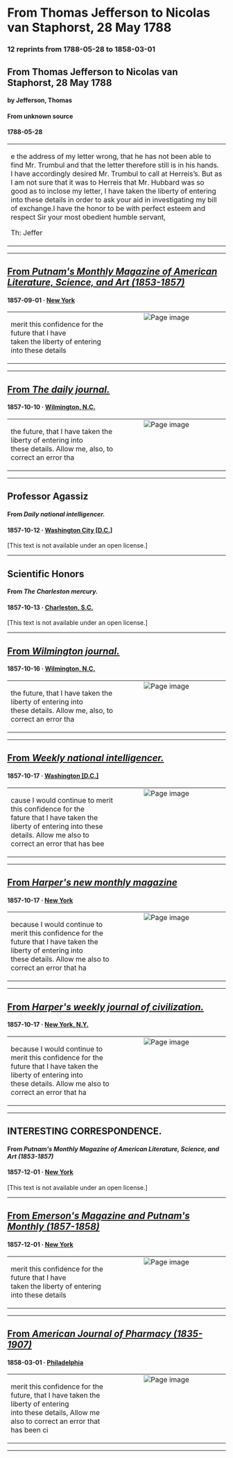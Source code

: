 
# From Thomas Jefferson to Nicolas van Staphorst, 28 May 1788

### 12 reprints from 1788-05-28 to 1858-03-01

## From Thomas Jefferson to Nicolas van Staphorst, 28 May 1788

#### by Jefferson, Thomas

#### From unknown source

#### 1788-05-28

<table style="width: 100%;"><tr><td style="width: 50%">

e the address of my letter wrong, that he has not been able to find Mr. Trumbul and that the letter therefore still is in his hands. I have accordingly desired Mr. Trumbul to call at Herreis’s. But as I am not sure that it was to Herreis that Mr. Hubbard was so good as to inclose my letter, I have taken the liberty of entering into these details in order to ask your aid in investigating my bill of exchange.I have the honor to be with perfect esteem and respect Sir your most obedient humble servant,  
  
Th: Jeffer
</td></tr></table>

---

## [From _Putnam's Monthly Magazine of American Literature, Science, and Art (1853-1857)_](https://archive.org/details/sim_putnams-magazine_1857-09_10_57/page/n480/mode/1up?view=theater)

#### 1857-09-01 &middot; [New York](http://dbpedia.org/resource/New_York_City)

<table style="width: 100%;"><tr><td style="width: 50%">

  
merit this confidence for the future that I have  
taken the liberty of entering into these details
</td><td style="width: 50%; max-height: 75%; margin: auto; display: block;">
<img alt="Page image" src="https://iiif.archive.org/image/iiif/2/sim_putnams-magazine_1857-09_10_57%2Fsim_putnams-magazine_1857-09_10_57_jp2.zip%2Fsim_putnams-magazine_1857-09_10_57_jp2%2Fsim_putnams-magazine_1857-09_10_57_0480.jp2/pct:15.288461538461538,44.65389369592089,37.16346153846154,2.595797280593325/600,/0/default.jpg"/>
</td>
</tr></table>

---

## [From _The daily journal._](https://newspapers.digitalnc.org/lccn/sn84026521/1857-10-10/ed-1/seq-3/)

#### 1857-10-10 &middot; [Wilmington, N.C.](http://dbpedia.org/resource/Wilmington%2C_North_Carolina)

<table style="width: 100%;"><tr><td style="width: 50%">

  
the future, that I have taken the liberty of entering into  
these details. Allow me, also, to correct an error tha
</td><td style="width: 50%; max-height: 75%; margin: auto; display: block;">
<img alt="Page image" src="https://newspapers.digitalnc.org/images/iiif/batch_ncu_DJoWilm6n_ver01%2Fdata%2F1857101001%2F0270.jp2/pct:23.75182786714017,85.86857514638906,18.40401086275329,1.0279765777488614/!600,600/0/default.jpg"/>
</td>
</tr></table>

---

## Professor Agassiz

#### From _Daily national intelligencer._

#### 1857-10-12 &middot; [Washington City [D.C.]](http://dbpedia.org/resource/Washington%2C_D.C.)

[This text is not available under an open license.]

---

## Scientific Honors

#### From _The Charleston mercury._

#### 1857-10-13 &middot; [Charleston, S.C.](http://dbpedia.org/resource/Charleston%2C_South_Carolina)

[This text is not available under an open license.]

---

## [From _Wilmington journal._](https://www.loc.gov/resource/sn84026536/1857-10-16/ed-1/?sp=4)

#### 1857-10-16 &middot; [Wilmington, N.C.](http://dbpedia.org/resource/Wilmington%2C_North_Carolina)

<table style="width: 100%;"><tr><td style="width: 50%">

  
the future, that I have taken the liberty of entering into  
these details. Allow me, also, to correct an error tha
</td><td style="width: 50%; max-height: 75%; margin: auto; display: block;">
<img alt="Page image" src="https://tile.loc.gov/image-services/iiif/service:ndnp:ncu:batch_ncu_lumber_ver01:data:sn84026536:00295879099:1857101601:0172/pct:67.54408713692946,32.87698217275682,14.743257261410788,0.9356840342755836/!600,600/0/default.jpg"/>
</td>
</tr></table>

---

## [From _Weekly national intelligencer._](https://www.loc.gov/resource/sn83045784/1857-10-17/ed-1/?sp=1)

#### 1857-10-17 &middot; [Washington [D.C.]](http://dbpedia.org/resource/Washington%2C_D.C.)

<table style="width: 100%;"><tr><td style="width: 50%">

  
cause I would continue to merit this confidence for the  
fature that I have taken the liberty of entering into these  
details. Allow me also to correct an error that has bee
</td><td style="width: 50%; max-height: 75%; margin: auto; display: block;">
<img alt="Page image" src="https://tile.loc.gov/image-services/iiif/service:ndnp:dlc:batch_dlc_firedrake_ver01:data:sn83045784:00415661629:1857101701:0062/pct:15.08813160987074,80.77981216203396,13.247160203681943,1.3502830218511843/!600,600/0/default.jpg"/>
</td>
</tr></table>

---

## [From _Harper's new monthly magazine_](https://archive.org/details/sim_harpers-magazine_1857-10-17_1_42/page/n5/mode/1up?view=theater)

#### 1857-10-17 &middot; [New York](http://dbpedia.org/resource/New_York_City)

<table style="width: 100%;"><tr><td style="width: 50%">

  
because I would continue to merit this confidence for the  
future that I have taken the liberty of entering into  
these details. Allow me also to correct an error that ha
</td><td style="width: 50%; max-height: 75%; margin: auto; display: block;">
<img alt="Page image" src="https://iiif.archive.org/image/iiif/2/sim_harpers-magazine_1857-10-17_1_42%2Fsim_harpers-magazine_1857-10-17_1_42_jp2.zip%2Fsim_harpers-magazine_1857-10-17_1_42_jp2%2Fsim_harpers-magazine_1857-10-17_1_42_0005.jp2/pct:50.42162698412698,73.88162422573986,19.146825396825395,1.3936682725395733/600,/0/default.jpg"/>
</td>
</tr></table>

---

## [From _Harper's weekly journal of civilization._](https://archive.org/details/sim_harpers-weekly_1857-10-17_1_42/page/n5/mode/1up?view=theater)

#### 1857-10-17 &middot; [New York, N.Y.](http://dbpedia.org/resource/New_York_City)

<table style="width: 100%;"><tr><td style="width: 50%">

  
because I would continue to merit this confidence for the  
future that I have taken the liberty of entering into  
these details. Allow me also to correct an error that ha
</td><td style="width: 50%; max-height: 75%; margin: auto; display: block;">
<img alt="Page image" src="https://iiif.archive.org/image/iiif/2/sim_harpers-weekly_1857-10-17_1_42%2Fsim_harpers-weekly_1857-10-17_1_42_jp2.zip%2Fsim_harpers-weekly_1857-10-17_1_42_jp2%2Fsim_harpers-weekly_1857-10-17_1_42_0005.jp2/pct:50.92547491475889,72.68684795621687,18.87481734047735,1.3853258081067215/600,/0/default.jpg"/>
</td>
</tr></table>

---

## INTERESTING CORRESPONDENCE.

#### From _Putnam's Monthly Magazine of American Literature, Science, and Art (1853-1857)_

#### 1857-12-01 &middot; [New York](http://dbpedia.org/resource/New_York_City)

[This text is not available under an open license.]

---

## [From _Emerson's Magazine and Putnam's Monthly (1857-1858)_](https://archive.org/details/sim_emersons-magazine-and-putnams-monthly_1857-12_5_6/page/n106/mode/1up?view=theater)

#### 1857-12-01 &middot; [New York](http://dbpedia.org/resource/New_York_City)

<table style="width: 100%;"><tr><td style="width: 50%">

  
merit this confidence for the future that I have  
taken the liberty of entering into these details
</td><td style="width: 50%; max-height: 75%; margin: auto; display: block;">
<img alt="Page image" src="https://iiif.archive.org/image/iiif/2/sim_emersons-magazine-and-putnams-monthly_1857-12_5_6%2Fsim_emersons-magazine-and-putnams-monthly_1857-12_5_6_jp2.zip%2Fsim_emersons-magazine-and-putnams-monthly_1857-12_5_6_jp2%2Fsim_emersons-magazine-and-putnams-monthly_1857-12_5_6_0106.jp2/pct:10.471204188481675,44.3621867881549,33.46422338568935,2.3917995444191344/600,/0/default.jpg"/>
</td>
</tr></table>

---

## [From _American Journal of Pharmacy (1835-1907)_](https://archive.org/details/sim_american-journal-of-pharmacy-and-the-sciences_1858-03_30/page/n83/mode/1up?view=theater)

#### 1858-03-01 &middot; [Philadelphia](http://dbpedia.org/resource/Philadelphia)

<table style="width: 100%;"><tr><td style="width: 50%">

  
merit this confidence for the future, that I have taken the liberty of entering  
into these details, Allow me also to correct an error that has been ci
</td><td style="width: 50%; max-height: 75%; margin: auto; display: block;">
<img alt="Page image" src="https://iiif.archive.org/image/iiif/2/sim_american-journal-of-pharmacy-and-the-sciences_1858-03_30%2Fsim_american-journal-of-pharmacy-and-the-sciences_1858-03_30_jp2.zip%2Fsim_american-journal-of-pharmacy-and-the-sciences_1858-03_30_jp2%2Fsim_american-journal-of-pharmacy-and-the-sciences_1858-03_30_0083.jp2/pct:30.737704918032787,75.23053278688525,60.81967213114754,2.5870901639344264/600,/0/default.jpg"/>
</td>
</tr></table>

---

